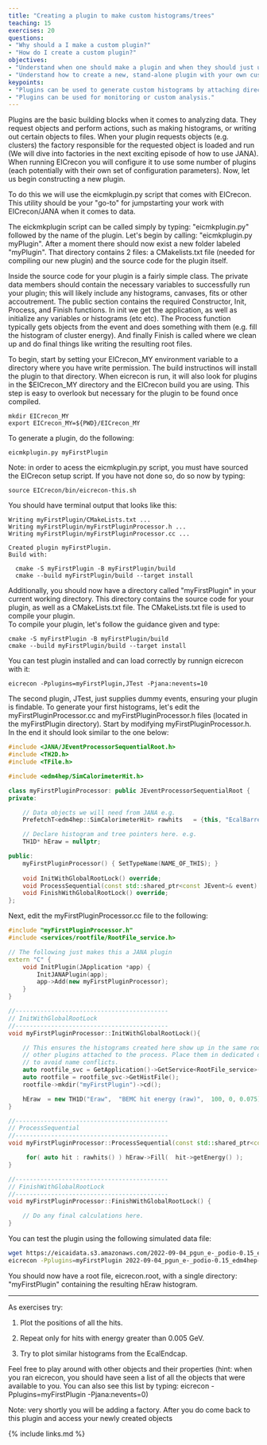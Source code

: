 ```yaml
---
title: "Creating a plugin to make custom histograms/trees"
teaching: 15
exercises: 20
questions:
- "Why should a I make a custom plugin?"
- "How do I create a custom plugin?"
objectives:
- "Understand when one should make a plugin and when they should just use a ROOT macro."
- "Understand how to create a new, stand-alone plugin with your own custom histograms."
keypoints:
- "Plugins can be used to generate custom histograms by attaching directly to the reconstruction process."
- "Plugins can be used for monitoring or custom analysis."
---
```

Plugins are the basic building blocks when it comes to analyzing data.  They request objects and perform actions, such as making histograms, or writing out certain objects to files.  When your plugin requests objects (e.g. clusters) the factory responsible for the requested object is loaded and run (We will dive into factories in the next exciting episode of how to use JANA).  When running EICrecon you will configure it to use some number of plugins (each potentially with their own set of configuration parameters). Now, let us begin constructing a new plugin.

To do this we will use the eicmkplugin.py script that comes with EICrecon.  This utility should be your "go-to" for jumpstarting your work with EICrecon/JANA when it comes to data. 

The eickmkplugin script can be called simply by typing: "eicmkplugin.py" followed by the name of the plugin. Let's begin by calling: "eicmkplugin.py  myPlugin".  After a moment there should now exist a new folder labeled "myPlugin". That directory contains 2 files: a CMakelists.txt file (needed for compiling our new plugin) and the source code for the plugin itself. 

Inside the source code for your plugin is a fairly simple class.  The private data members should contain the necessary variables to successfully run your plugin;  this will likely include any histograms, canvases, fits or other accoutrement. The public section contains the required Constructor, Init, Process, and Finish functions.  In init we get the application, as well as initialize any variables or histograms (etc etc).  The Process function typically gets objects from the event and does something with them (e.g. fill the histogram of cluster energy). And finally Finish is called where we clean up and do final things like writing the resulting root files.

To begin, start by setting your EICrecon_MY environment variable to a directory where you have write permission. The build instructinos will install the plugin to that directory. When eicrecon is run, it will also look for plugins in the $EICrecon_MY directory and the EICrecon build you are using. This step is easy to overlook but necessary for the plugin to be found once compiled.

~~~
mkdir EICrecon_MY
export EICrecon_MY=${PWD}/EICrecon_MY
~~~

To generate a plugin, do the following:
~~~
eicmkplugin.py myFirstPlugin
~~~
Note: in order to acess the eicmkplugin.py script, you must have sourced the EICrecon setup script.  If you have not done so, do so now by typing: 
~~~
source EICrecon/bin/eicrecon-this.sh
~~~
You should have terminal output that looks like this:
~~~
Writing myFirstPlugin/CMakeLists.txt ...
Writing myFirstPlugin/myFirstPluginProcessor.h ...
Writing myFirstPlugin/myFirstPluginProcessor.cc ...

Created plugin myFirstPlugin.
Build with:

  cmake -S myFirstPlugin -B myFirstPlugin/build
  cmake --build myFirstPlugin/build --target install
~~~

Additionally, you should now have a directory called "myFirstPlugin" in your current working directory.  This directory contains the source code for your plugin, as well as a CMakeLists.txt file.  The CMakeLists.txt file is used to compile your plugin.  
To compile your plugin, let's follow the guidance given and type:
~~~
cmake -S myFirstPlugin -B myFirstPlugin/build
cmake --build myFirstPlugin/build --target install
~~~

You can test plugin installed and can load correctly by runnign eicrecon with it: 
~~~
eicrecon -Pplugins=myFirstPlugin,JTest -Pjana:nevents=10
~~~

The second plugin, JTest, just supplies dummy events, ensuring your plugin is findable. To generate your first histograms, let's edit the myFirstPluginProcessor.cc and myFirstPluginProcessor.h files (located in the myFirstPlugin directory). Start by modifying myFirstPluginProcessor.h.  In the end it should look similar to the one below: 

```c++
#include <JANA/JEventProcessorSequentialRoot.h>
#include <TH2D.h>
#include <TFile.h>

#include <edm4hep/SimCalorimeterHit.h>

class myFirstPluginProcessor: public JEventProcessorSequentialRoot {
private:

    // Data objects we will need from JANA e.g.
    PrefetchT<edm4hep::SimCalorimeterHit> rawhits   = {this, "EcalBarrelHits"};

    // Declare histogram and tree pointers here. e.g.
    TH1D* hEraw = nullptr;

public:
    myFirstPluginProcessor() { SetTypeName(NAME_OF_THIS); }
    
    void InitWithGlobalRootLock() override;
    void ProcessSequential(const std::shared_ptr<const JEvent>& event) override;
    void FinishWithGlobalRootLock() override;
};
```
Next, edit the myFirstPluginProcessor.cc file to the following:
```c++
#include "myFirstPluginProcessor.h"
#include <services/rootfile/RootFile_service.h>

// The following just makes this a JANA plugin
extern "C" {
    void InitPlugin(JApplication *app) {
        InitJANAPlugin(app);
        app->Add(new myFirstPluginProcessor);
    }
}

//-------------------------------------------
// InitWithGlobalRootLock
//-------------------------------------------
void myFirstPluginProcessor::InitWithGlobalRootLock(){

    // This ensures the histograms created here show up in the same root file as
    // other plugins attached to the process. Place them in dedicated directory
    // to avoid name conflicts.
    auto rootfile_svc = GetApplication()->GetService<RootFile_service>();
    auto rootfile = rootfile_svc->GetHistFile();
    rootfile->mkdir("myFirstPlugin")->cd();

    hEraw  = new TH1D("Eraw",  "BEMC hit energy (raw)",  100, 0, 0.075);
}

//-------------------------------------------
// ProcessSequential
//-------------------------------------------
void myFirstPluginProcessor::ProcessSequential(const std::shared_ptr<const JEvent>& event) {

     for( auto hit : rawhits() ) hEraw->Fill(  hit->getEnergy() );
}

//-------------------------------------------
// FinishWithGlobalRootLock
//-------------------------------------------
void myFirstPluginProcessor::FinishWithGlobalRootLock() {

    // Do any final calculations here.
}
```
You can test the plugin using the following simulated data file:

~~~bash
wget https://eicaidata.s3.amazonaws.com/2022-09-04_pgun_e-_podio-0.15_edm4hep-0.6_0-30GeV_alldir_1k.edm4hep.root
eicrecon -Pplugins=myFirstPlugin 2022-09-04_pgun_e-_podio-0.15_edm4hep-0.6_0-30GeV_alldir_1k.edm4hep.root
~~~

You should now have a root file, eicrecon.root, with a single directory: "myFirstPlugin" containing the resulting hEraw histogram.


_____________________________________________________________________________________________________________

As exercises try:

1) Plot the positions of all the hits.  

2) Repeat only for hits with energy greater than 0.005 GeV.  

3) Try to plot similar histograms from the EcalEndcap.

Feel free to play around with other objects and their properties (hint: when you ran eicrecon, you should have seen a list of all the objects that were available to you.  You can also see this list by typing: eicrecon -Pplugins=myFirstPlugin -Pjana:nevents=0)

Note: very shortly you will be adding a factory.  After you do come back to this plugin and access your newly created objects




{% include links.md %}

